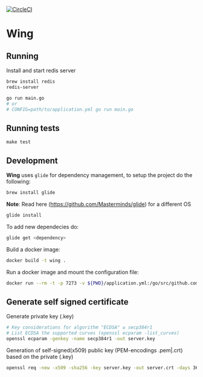 [![CircleCI](https://circleci.com/gh/duckclick/wing.svg?style=svg)](https://circleci.com/gh/duckclick/wing)

# Wing

## Running

Install and start redis server
```sh
brew install redis
redis-server
```

```sh
go run main.go
# or
# CONFIG=path/to/application.yml go run main.go
```

## Running tests

`make test`

## Development

__Wing__ uses `glide` for dependency management, to setup the project do the following:

```sh
brew install glide
```

__Note__: Read here (https://github.com/Masterminds/glide) for a different OS

```sh
glide install
```

To add new dependecies do:

```sh
glide get <dependency>
```

Build a docker image:

```sh
docker build -t wing .
```

Run a docker image and mount the configuration file:

```sh
docker run --rm -t -p 7273 -v ${PWD}/application.yml:/go/src/github.com/duckclick/wing/application.yml wing
```

## Generate self signed certificate

Generate private key (.key)

```sh
# Key considerations for algorithm "ECDSA" ≥ secp384r1
# List ECDSA the supported curves (openssl ecparam -list_curves)
openssl ecparam -genkey -name secp384r1 -out server.key
```

Generation of self-signed(x509) public key (PEM-encodings .pem|.crt) based on the private (.key)

```sh
openssl req -new -x509 -sha256 -key server.key -out server.crt -days 3650
```
